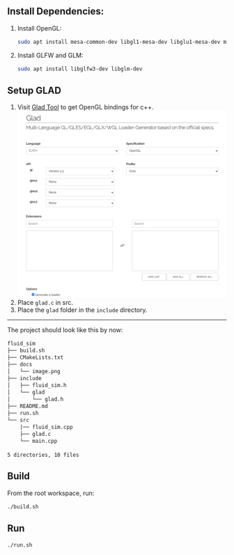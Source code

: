 ## Install Dependencies:
1. Install OpenGL:
    ```bash
    sudo apt install mesa-common-dev libgl1-mesa-dev libglu1-mesa-dev mesa-utils
    ```
2. Install GLFW and GLM:
    ```bash
    sudo apt install libglfw3-dev libglm-dev
    ```

## Setup GLAD
1. Visit [Glad Tool](https://glad.dav1d.de/) to get OpenGL bindings for c++.
![Glad tool config](docs/image.png)
2. Place `glad.c` in src.
3. Place the `glad` folder in the `include` directory.
___
The project should look like this by now:

    fluid_sim
    ├── build.sh
    ├── CMakeLists.txt
    ├── docs
    │   └── image.png
    ├── include
    │   ├── fluid_sim.h
    │   └── glad
    │       └── glad.h
    ├── README.md
    ├── run.sh
    └── src
        |── fluid_sim.cpp
        ├── glad.c
        └── main.cpp

    5 directories, 10 files

## Build
From the root workspace, run:
```bash
./build.sh
```

## Run
```bash
./run.sh
```
